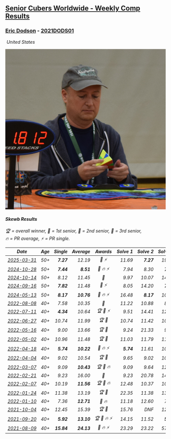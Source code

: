<style>table {white-space: nowrap;}</style>
<link rel="stylesheet" type="text/css" href="/scw-comp/css/flags.css" />

## [Senior Cubers Worldwide - Weekly Comp Results](/scw-comp/results/)
### [Eric Dodson](README.md) - [2021DODS01](https://www.worldcubeassociation.org/persons/2021DODS01?event=skewb)

<i class="flag flag-US" />&nbsp;United States

![Eric Dodson](1639144815.png)

#### Skewb Results

<span style="white-space: nowrap;">🏆 = overall winner</span>, <span style="white-space: nowrap;">🥇 = 1st senior</span>, <span style="white-space: nowrap;">🥈 = 2nd senior</span>, <span style="white-space: nowrap;">🥉 = 3rd senior</span>, <span style="white-space: nowrap;">🔥 = PR average</span>, <span style="white-space: nowrap;">⚡ = PR single</span>.

| Date | Age | Single | Average | Awards | Solve 1 | Solve 2 | Solve 3 | Solve 4 | Solve 5 | Video |
| :--: | :--: | --: | --: | :--: | --: | --: | --: | --: | --: | :-- |
| [2025-03-31](../../results/2025-03-31/skewb.md) | 50+ | **7.27** | 12.19 | 🥉 ⚡ | 11.69 | **7.27** | 19.29 | 15.06 | 9.82 | [Desktop](https://www.facebook.com/events/675467158281524/permalink/681035901057983) / [Mobile](https://m.facebook.com/events/675467158281524?view=permalink&id=681035901057983) |
| [2024-10-28](../../results/2024-10-28/skewb.md) | 50+ | **7.44** | **8.51** | 🥈 🔥 ⚡ | 7.94 | 8.30 | **7.44** | 9.29 | 14.95 | [Desktop](https://www.facebook.com/events/929053079074962/permalink/930121218968148) / [Mobile](https://m.facebook.com/events/929053079074962?view=permalink&id=930121218968148) |
| [2024-10-14](../../results/2024-10-14/skewb.md) | 50+ | 8.12 | 11.45 | 🥉 | 9.97 | 10.07 | 14.32 | 17.54 | 8.12 | [Desktop](https://www.facebook.com/events/574257274950611/permalink/575522581490747) / [Mobile](https://m.facebook.com/events/574257274950611?view=permalink&id=575522581490747) |
| [2024-09-16](../../results/2024-09-16/skewb.md) | 50+ | **7.82** | 11.48 | 🥈 ⚡ | 8.05 | 14.20 | **7.82** | 17.99 | 12.19 | [Desktop](https://www.facebook.com/events/876328274072061/permalink/877775843927304) / [Mobile](https://m.facebook.com/events/876328274072061?view=permalink&id=877775843927304) |
| [2024-05-13](../../results/2024-05-13/skewb.md) | 50+ | **8.17** | **10.76** | 🥈 🔥 ⚡ | 16.48 | **8.17** | 10.56 | 9.41 | 12.30 | [Desktop](https://www.facebook.com/events/964772741968025/permalink/966713415107291) / [Mobile](https://m.facebook.com/events/964772741968025?view=permalink&id=966713415107291) |
| [2022-08-08](../../results/2022-08-08/skewb.md) | 40+ | 7.58 | 10.35 | 🥈 | 11.22 | 10.88 | 8.95 | 7.58 | 15.73 | [Desktop](https://www.facebook.com/events/1202320373645710/permalink/1211222746088806) / [Mobile](https://m.facebook.com/events/1202320373645710?view=permalink&id=1211222746088806) |
| [2022-07-11](../../results/2022-07-11/skewb.md) | 40+ | **4.34** | 10.64 | 🏆 🥇 ⚡ | 9.51 | 14.41 | 12.65 | 9.77 | **4.34** | [Desktop](https://www.facebook.com/events/1077792383124606/permalink/1082407352663109) / [Mobile](https://m.facebook.com/events/1077792383124606?view=permalink&id=1082407352663109) |
| [2022-06-27](../../results/2022-06-27/skewb.md) | 40+ | 10.74 | 11.99 | 🏆 🥇 | 10.74 | 11.42 | 10.93 | 14.74 | 13.63 | [Desktop](https://www.facebook.com/events/3239186643032731/permalink/3250314118586650) / [Mobile](https://m.facebook.com/events/3239186643032731?view=permalink&id=3250314118586650) |
| [2022-05-16](../../results/2022-05-16/skewb.md) | 40+ | 9.00 | 13.66 | 🏆 🥇 | 9.24 | 21.33 | 9.00 | 15.68 | 16.07 | [Desktop](https://www.facebook.com/events/1452905775152133/permalink/1462956007480443) / [Mobile](https://m.facebook.com/events/1452905775152133?view=permalink&id=1462956007480443) |
| [2022-05-02](../../results/2022-05-02/skewb.md) | 40+ | 10.96 | 11.48 | 🏆 🥇 | 11.03 | 11.79 | 11.81 | 11.61 | 10.96 | [Desktop](https://www.facebook.com/events/3199116787026413/permalink/3209754259295999) / [Mobile](https://m.facebook.com/events/3199116787026413?view=permalink&id=3209754259295999) |
| [2022-04-18](../../results/2022-04-18/skewb.md) | 40+ | **5.74** | **10.22** | 🥇 🔥 ⚡ | **5.74** | 11.61 | 10.44 | 8.80 | 11.41 | [Desktop](https://www.facebook.com/events/566110581332467/permalink/574335010510024) / [Mobile](https://m.facebook.com/events/566110581332467?view=permalink&id=574335010510024) |
| [2022-04-04](../../results/2022-04-04/skewb.md) | 40+ | 9.02 | 10.54 | 🏆 🥇 | 9.65 | 9.02 | 10.87 | 14.42 | 11.10 | [Desktop](https://www.facebook.com/events/1171138513621623/permalink/1179781856090622) / [Mobile](https://m.facebook.com/events/1171138513621623?view=permalink&id=1179781856090622) |
| [2022-03-07](../../results/2022-03-07/skewb.md) | 40+ | 9.09 | **10.43** | 🏆 🥇 🔥 | 9.09 | 9.64 | 12.21 | 16.40 | 9.44 | [Desktop](https://www.facebook.com/events/492851219083428/permalink/501708561531027) / [Mobile](https://m.facebook.com/events/492851219083428?view=permalink&id=501708561531027) |
| [2022-02-21](../../results/2022-02-21/skewb.md) | 40+ | 9.23 | 16.00 | 🥈 | 9.23 | 20.78 | 14.30 | 13.53 | 20.16 | [Desktop](https://www.facebook.com/events/283377510532834/permalink/291856813018237) / [Mobile](https://m.facebook.com/events/283377510532834?view=permalink&id=291856813018237) |
| [2022-02-07](../../results/2022-02-07/skewb.md) | 40+ | 10.19 | **11.56** | 🏆 🥇 🔥 | 12.48 | 10.37 | 10.19 | 11.84 | 12.62 | [Desktop](https://www.facebook.com/events/245500131085725/permalink/254512366851168) / [Mobile](https://m.facebook.com/events/245500131085725?view=permalink&id=254512366851168) |
| [2022-01-24](../../results/2022-01-24/skewb.md) | 40+ | 11.38 | 13.19 | 🏆 🥇 | 22.35 | 11.38 | 13.00 | 14.12 | 12.45 | [Desktop](https://www.facebook.com/events/317247483509647/permalink/324954922738903) / [Mobile](https://m.facebook.com/events/317247483509647?view=permalink&id=324954922738903) |
| [2022-01-10](../../results/2022-01-10/skewb.md) | 40+ | 7.36 | **12.71** | 🥇 🔥 | 11.18 | 12.60 | 7.36 | 21.14 | 14.34 | [Desktop](https://www.facebook.com/events/1071902263370982/permalink/1080504515844090) / [Mobile](https://m.facebook.com/events/1071902263370982?view=permalink&id=1080504515844090) |
| [2021-10-04](../../results/2021-10-04/skewb.md) | 40+ | 12.45 | 15.39 | 🏆 🥇 | 15.76 | DNF | 12.45 | 16.26 | 14.14 | [Desktop](https://www.facebook.com/events/1205858816603137/permalink/1215315748990777) / [Mobile](https://m.facebook.com/events/1205858816603137?view=permalink&id=1215315748990777) |
| [2021-09-20](../../results/2021-09-20/skewb.md) | 40+ | **5.92** | **13.10** | 🏆 🥇 🔥 ⚡ | 14.15 | 11.52 | **5.92** | 16.26 | 13.63 | [Desktop](https://www.facebook.com/events/374286267681717/permalink/379802660463411) / [Mobile](https://m.facebook.com/events/374286267681717?view=permalink&id=379802660463411) |
| [2021-08-09](../../results/2021-08-09/skewb.md) | 40+ | **15.84** | **24.13** | 🥉 🔥 ⚡ | 23.29 | 23.22 | 57.31 | 25.87 | **15.84** | [Desktop](https://www.facebook.com/events/342027504219422/permalink/346439340444905) / [Mobile](https://m.facebook.com/events/342027504219422?view=permalink&id=346439340444905) |


<!-- Global site tag (gtag.js) - Google Analytics -->
<script async src="https://www.googletagmanager.com/gtag/js?id=UA-86348435-3"></script>
<script>window.dataLayer = window.dataLayer || []; function gtag() {dataLayer.push(arguments);} gtag('js', new Date()); gtag('config', 'UA-86348435-3');</script>

